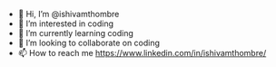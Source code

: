 - 👋 Hi, I’m @ishivamthombre
- 👀 I’m interested in coding
- 🌱 I’m currently learning coding
- 💞️ I’m looking to collaborate on coding
- 📫 How to reach me https://www.linkedin.com/in/ishivamthombre/

<!---
ishivamthombre/ishivamthombre is a ✨ special ✨ repository because its `README.md` (this file) appears on your GitHub profile.
You can click the Preview link to take a look at your changes.
--->
